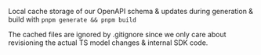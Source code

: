 Local cache storage of our OpenAPI schema & updates during generation & build with `pnpm generate && pnpm build`

The cached files are ignored by .gitignore since we only care about revisioning
the actual TS model changes & internal SDK code.
